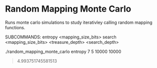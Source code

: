 # Random Mapping Monte Carlo

Runs monte carlo simulations to study iterativley calling random mapping functions.

SUBCOMMANDS:
    entropy <mapping_size_bits> <depth> <iterations> <rounds>
    search <mapping_size_bits> <treasure_depth> <search_depth> <iterations> <rounds>

./random_mapping_monte_carlo entropy 7 5 10000 10000
> 4.993751745581513